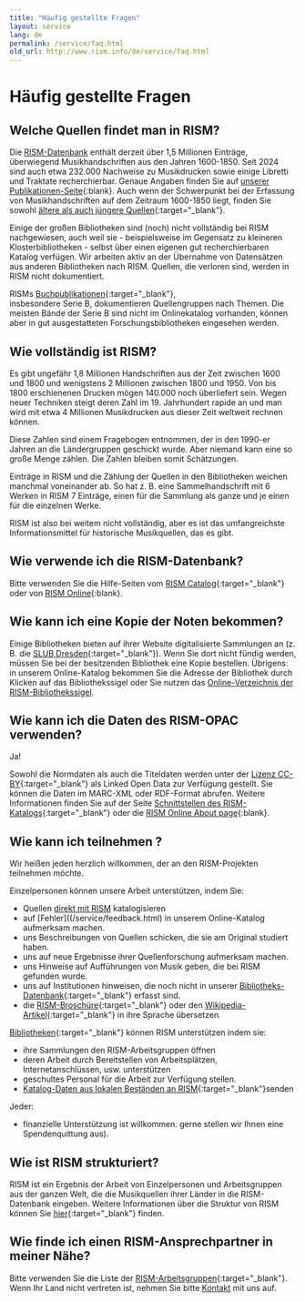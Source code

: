 ```yaml
---
title: "Häufig gestellte Fragen"
layout: service
lang: de
permalink: /service/faq.html
old_url: http://www.rism.info/de/service/faq.html
---
```


# Häufig gestellte Fragen

## Welche Quellen findet man in RISM?

Die [RISM-Datenbank](/publications.html#rism-database) enthält derzeit über 1,5 Millionen Einträge, überwiegend Musikhandschriften aus den Jahren 1600-1850. Seit 2024 sind auch etwa 232.000 Nachweise zu Musikdrucken sowie einige Libretti und Traktate recherchierbar. Genaue Angaben finden Sie auf [unserer Publikationen-Seite](/publications.html){:blank}. Auch wenn der Schwerpunkt bei der Erfassung von Musikhandschriften auf dem Zeitraum 1600-1850 liegt, finden Sie sowohl [ältere als auch jüngere Quellen](/new_at_rism/2015/08/12/results-of-the-rism-user-study-part-iii-your.html){:target="_blank"}. 

Einige der großen Bibliotheken sind (noch) nicht vollständig bei RISM nachgewiesen, auch weil sie - beispielsweise im Gegensatz zu kleineren Klosterbibliotheken - selbst über einen eigenen gut recherchierbaren Katalog verfügen. Wir arbeiten aktiv an der Übernahme von Datensätzen aus anderen Bibliotheken nach RISM. Quellen, die verloren sind, werden in RISM nicht dokumentiert.

RISMs [Buchpublikationen](/publications.html){:target="_blank"}, insbesondere Serie B, dokumentieren Quellengruppen nach Themen. Die meisten Bände der Serie B sind nicht im Onlinekatalog vorhanden, können aber in gut ausgestatteten Forschungsbibliotheken eingesehen werden.

## Wie vollständig ist RISM?

Es gibt ungefähr 1,8 Millionen Handschriften aus der Zeit zwischen 1600 und 1800 und wenigstens 2 Millionen zwischen 1800 und 1950. Von bis 1800 erschienenen Drucken mögen 140.000 noch überliefert sein. Wegen neuer Techniken steigt deren Zahl im 19. Jahrhundert rapide an und man wird mit etwa 4 Millionen Musikdrucken aus dieser Zeit weltweit rechnen können.

Diese Zahlen sind einem Fragebogen entnommen, der in den 1990-er Jahren an die Ländergruppen geschickt wurde. Aber niemand kann eine so große Menge zählen. Die Zahlen bleiben somit Schätzungen.

Einträge in RISM und die Zählung der Quellen in den Bibliotheken weichen manchmal voneinander ab. So hat z. B. eine Sammelhandschrift mit 6 Werken in RISM 7 Einträge, einen für die Sammlung als ganze und je einen für die einzelnen Werke.

RISM ist also bei weitem nicht vollständig, aber es ist das umfangreichste Informationsmittel für historische Musikquellen, das es gibt.

## Wie verwende ich die RISM-Datenbank?

Bitte verwenden Sie die Hilfe-Seiten vom [RISM Catalog](https://opac.rism.info/main-menu-/kachelmenu/help){:target="_blank"} oder von [RISM Online](https://rism.online/about/help){:blank}. 

## Wie kann ich eine Kopie der Noten bekommen?

Einige Bibliotheken bieten auf ihrer Website digitalisierte Sammlungen an (z. B. die [SLUB Dresden](http://www.slub-dresden.de/en/digitale-bibliothek/sammlungen){:target="_blank"}). Wenn Sie dort nicht fündig werden, müssen Sie bei der besitzenden Bibliothek eine Kopie bestellen. Übrigens: in unserem Online-Katalog bekommen Sie die Adresse der Bibliothek durch Klicken auf das Bibliothekssigel oder Sie nutzen das [Online-Verzeichnis der RISM-Bibliothekssigel](/community/sigla.html).

## Wie kann ich die Daten des RISM-OPAC verwenden?

Ja!

Sowohl die Normdaten als auch die Titeldaten werden unter der [Lizenz CC-BY](http://creativecommons.org/licenses/by/3.0/){:target="_blank"} als Linked Open Data zur Verfügung gestellt. Sie können die Daten im MARC-XML oder RDF-Format abrufen. Weitere Informationen finden Sie auf der Seite [Schnittstellen des RISM-Katalogs](https://opac.rism.info/main-menu-/kachelmenu/data){:target="_blank"} oder die [RISM Online About page](https://rism.online/about){:blank}.

## Wie kann ich teilnehmen ?

Wir heißen jeden herzlich willkommen, der an den RISM-Projekten teilnehmen möchte.

Einzelpersonen können unsere Arbeit unterstützen, indem Sie:

* Quellen [direkt mit RISM](/community/muscat.html) katalogisieren
* auf [Fehler]((/service/feedback.html) in unserem Online-Katalog aufmerksam machen.
* uns Beschreibungen von Quellen schicken, die sie am Original studiert haben.
* uns auf neue Ergebnisse ihrer Quellenforschung aufmerksam machen.
* uns Hinweise auf Aufführungen von Musik geben, die bei RISM gefunden wurde.
* uns auf Institutionen hinweisen, die noch nicht in unserer [Bibliotheks-Datenbank](/community/sigla.html){:target="_blank"} erfasst sind.
* die [RISM-Broschüre](/publications/brochures.html){:target="_blank"} oder den [Wikipedia-Artikel](https://de.wikipedia.org/wiki/R%C3%A9pertoire_International_des_Sources_Musicales){:target="_blank"} in ihre Sprache übersetzen.

[Bibliotheken](/organization/rism-for-libraries.html){:target="_blank"} können RISM unterstützen indem sie:

* ihre Sammlungen den RISM-Arbeitsgruppen öffnen
* deren Arbeit durch Bereitstellen von Arbeitsplätzen, Internetanschlüssen, usw. unterstützen
* geschultes Personal für die Arbeit zur Verfügung stellen.
* [Katalog-Daten aus lokalen Beständen an RISM](/community/data-services.html){:target="_blank"}senden

Jeder:

* finanzielle Unterstützung ist willkommen. gerne stellen wir Ihnen eine Spendenquittung aus).

## Wie ist RISM strukturiert?

RISM ist ein Ergebnis der Arbeit von Einzelpersonen und Arbeitsgruppen aus der ganzen Welt, die die Musikquellen ihrer Länder in die RISM-Datenbank eingeben. Weitere Informationen über die Struktur von RISM können Sie [hier](/organization/project-structure.html){:target="_blank"} finden.

## Wie finde ich einen RISM-Ansprechpartner in meiner Nähe?

Bitte verwenden Sie die Liste der [RISM-Arbeitsgruppen](/working-groups.html){:target="_blank"}. Wenn Ihr Land nicht vertreten ist, nehmen Sie bitte [Kontakt](mailto:contact@rism.info) mit uns auf.
